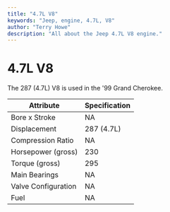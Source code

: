 ```yaml
---
title: "4.7L V8"
keywords: "Jeep, engine, 4.7L, V8"
author: "Terry Howe"
description: "All about the Jeep 4.7L V8 engine."
---
```

# 4.7L V8

The 287 (4.7L) V8 is used in the '99 Grand Cherokee.

| Attribute           | Specification |
|---------------------|---------------|
| Bore x Stroke       | NA            |
| Displacement        | 287 (4.7L)    |
| Compression Ratio   | NA            |
| Horsepower (gross)  | 230           |
| Torque (gross)      | 295           |
| Main Bearings       | NA            |
| Valve Configuration | NA            |
| Fuel                | NA            |
